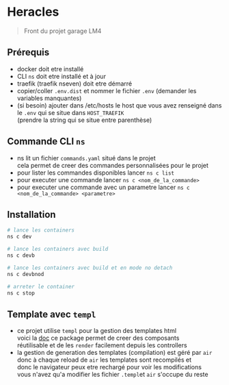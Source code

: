 # Heracles  

> Front du projet garage LM4  

## Prérequis  

- docker doit etre installé  
- CLI `ns` doit etre installé et à jour    
- traefik (traefik nseven) doit etre démarré  
- copier/coller `.env.dist` et nommer le fichier `.env` (demander les variables manquantes)  
- (si besoin) ajouter dans /etc/hosts le host que vous avez renseigné dans le `.env` qui se situe dans `HOST_TRAEFIK`  
(prendre la string qui se situe entre parenthèse)

## Commande CLI `ns`

- ns lit un fichier `commands.yaml` situé dans le projet  
cela permet de creer des commandes personnalisées pour le projet
- pour lister les commandes disponibles lancer `ns c list`
- pour executer une commande lancer `ns c <nom_de_la_commande>`
- pour executer une commande avec un parametre lancer `ns c <nom_de_la_commande> <parametre>`

## Installation  

```bash
# lance les containers
ns c dev

# lance les containers avec build
ns c devb

# lance les containers avec build et en mode no detach
ns c devbnod

# arreter le container
ns c stop
```

## Template avec `templ`  

- ce projet utilise `templ` pour la gestion des templates html  
voici la [doc](https://templ.guide/) ce package permet de creer des composants    
réutilisable et de les `render` facilement depuis les controllers  
- la gestion de generation des templates (compilation) est géré par `air`  
donc à chaque reload de `air` les templates sont recompilés et  
donc le navigateur peux etre rechargé pour voir les modifications  
vous n'avez qu'a modifier les fichier `.templ`et `air` s'occupe du reste  